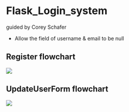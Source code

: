 # Flask_Login_system
guided by Corey Schafer

+ Allow the field of username & email to be null

## Register flowchart
![](https://github.com/wallik2/Flask_Login_system/blob/main/Framework_pic/%237.RegisterFormFlowChart.jpg?raw=true)


## UpdateUserForm flowchart
![](https://github.com/wallik2/Flask_Login_system/blob/main/Framework_pic/%237.UpdateUserFormFlowChart.jpg?raw=true)
